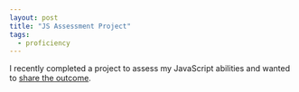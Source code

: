 ```yaml
---
layout: post
title: "JS Assessment Project"
tags:
  - proficiency
---
```


I recently completed a project to assess my JavaScript abilities and wanted to [share the outcome](https://github.com/carsonreinke/ceros-ski).